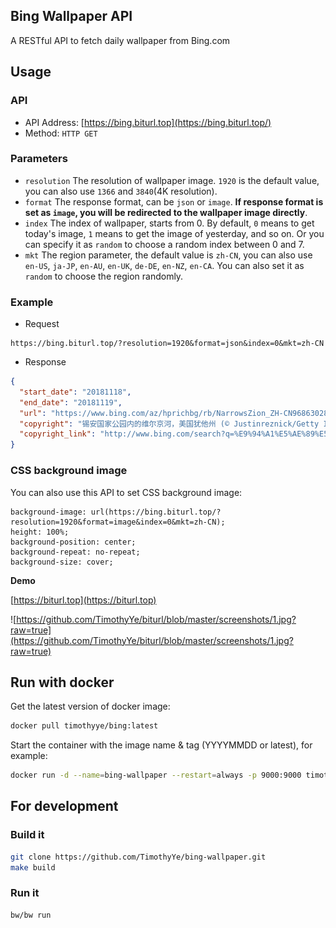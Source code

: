 ## Bing Wallpaper API

A RESTful API to fetch daily wallpaper from Bing.com

## Usage

### API 
* API Address: [https://bing.biturl.top](https://bing.biturl.top/)
* Method: `HTTP GET`

### Parameters

* `resolution` The resolution of wallpaper image. `1920` is the default value, you can also use `1366` and `3840`(4K resolution).
* `format` The response format, can be `json` or `image`. __If response format is set as `image`, you will be redirected to the wallpaper image directly__.
* `index` The index of wallpaper, starts from 0. By default, `0` means to get today's image, `1` means to get the image of yesterday, and so on. Or you can specify it as `random` to choose a random index between 0 and 7.
* `mkt` The region parameter, the default value is `zh-CN`, you can also use `en-US`, `ja-JP`, `en-AU`, `en-UK`, `de-DE`, `en-NZ`, `en-CA`. You can also set it as `random` to choose the region randomly.

### Example

* Request

```text
https://bing.biturl.top/?resolution=1920&format=json&index=0&mkt=zh-CN
```

* Response

```json
{
  "start_date": "20181118",
  "end_date": "20181119",
  "url": "https://www.bing.com/az/hprichbg/rb/NarrowsZion_ZH-CN9686302838_1920x1080.jpg",
  "copyright": "锡安国家公园内的维尔京河，美国犹他州 (© Justinreznick/Getty Images)",
  "copyright_link": "http://www.bing.com/search?q=%E9%94%A1%E5%AE%89%E5%9B%BD%E5%AE%B6%E5%85%AC%E5%9B%AD\\u0026form=hpcapt\\u0026mkt=zh-cn"
}
```

### CSS background image

You can also use this API to set CSS background image:

```text
background-image: url(https://bing.biturl.top/?resolution=1920&format=image&index=0&mkt=zh-CN);
height: 100%;
background-position: center;
background-repeat: no-repeat;
background-size: cover;
```

__Demo__  

[https://biturl.top](https://biturl.top)

![https://github.com/TimothyYe/biturl/blob/master/screenshots/1.jpg?raw=true](https://github.com/TimothyYe/biturl/blob/master/screenshots/1.jpg?raw=true)

## Run with docker

Get the latest version of docker image:

```bash
docker pull timothyye/bing:latest
```

Start the container with the image name & tag (YYYYMMDD or latest), for example:

```bash
docker run -d --name=bing-wallpaper --restart=always -p 9000:9000 timothyye/bing:latest
```

## For development

### Build it
```bash
git clone https://github.com/TimothyYe/bing-wallpaper.git
make build
```

### Run it

```bash
bw/bw run
```
